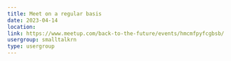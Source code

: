 ```yaml
---
title: Meet on a regular basis
date: 2023-04-14
location: 
link: https://www.meetup.com/back-to-the-future/events/hmcmfpyfcgbsb/
usergroup: smalltalkrn
type: usergroup
---
```

